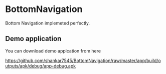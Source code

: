 # BottomNavigation

Bottom Navigation implemeted perfectly.


## Demo application

You can download demo applcation from here

https://github.com/shankar7545/BottomNavigation/raw/master/app/build/outputs/apk/debug/app-debug.apk


